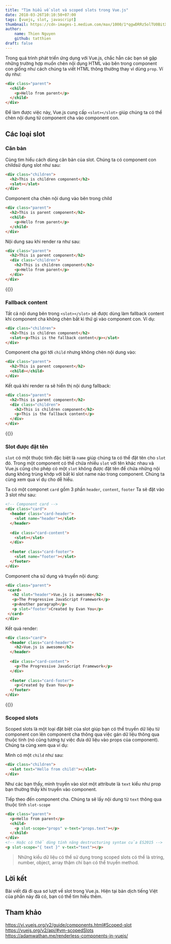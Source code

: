 ```yaml
---
title: "Tìm hiểu về slot và scoped slots trong Vue.js"
date: 2018-03-26T10:10:50+07:00
tags: [vuejs, slot, javascript]
thumbnail: https://cdn-images-1.medium.com/max/1000/1*qgwDRRz5olTU0BitXlSmVQ.jpeg
author:
    name: Thien Nguyen
    github: tatthien
draft: false
---
```


Trong quá trình phát triển ứng dụng với Vue.js, chắc hẳn các bạn sẽ gặp những trường hợp muốn chèn nội dụng HTML vào bên trong component con giống như cách chúng ta viết HTML thông thường thay vì dùng `prop`. Ví dụ như:

```html
<div class="parent">
  <child>
    <p>Hello from parent</p>
  </child>
</div>
```

Để làm được việc này, Vue.js cung cấp `<slot></slot>` giúp chúng ta có thể chèn nội dung từ component cha vào component con.

## Các loại slot

### Căn bản

Cùng tìm hiểu cách dùng căn bản của slot. Chúng ta có component con childsử dụng slot như sau:

```html
<div class="children">
  <h2>This is children component</h2>
  <slot></slot>
</div>
```

Component cha chèn nội dung vào bên trong child

```html
<div class="parent">
  <h2>This is parent component</h2>
  <child>
    <p>Hello from parent</p>
  </child>
</div>
```

Nội dung sau khi render ra như sau:

```html
<div class="parent">
  <h2>This is parent component</h2>
  <div class="children">
    <h2>This is children component</h2>
    <p>Hello from parent</p>
  </div>
</div>
```

{{<codepen tatthien rdGJeG>}}

### Fallback content

Tất cả nội dung bên trong `<slot></slot>` sẽ được dùng làm fallback content khi component cha không chèn bất kì thứ gì vào component con. Ví dụ:

```html
<div class="children">
  <h2>This is children component</h2>
  <slot><p>This is the fallback content</p></slot>
</div>
```

Component cha gọi tới `child` nhưng không chèn nội dung vào:

```html
<div class="parent">
  <h2>This is parent component</h2>
  <child></child>
</div>
```

Kết quả khi render ra sẽ hiển thị nội dung fallback:

```html
<div class="parent">
  <h2>This is parent component</h2>
  <div class="children">
    <h2>This is children component</h2>
    <p>This is the fallback content</p>
  </div>
</div>
```

{{<codepen tatthien XEeZjV>}}

### Slot được đặt tên

`slot` có một thuộc tính đặc biệt là `name` giúp chúng ta có thể đặt tên cho `slot` đó. Trong một component có thể chứa nhiều `slot` với tên khác nhau và Vue.js cũng cho phép có một `slot` không được đặt tên để chứa những nội dung không trùng khớp với bất kì slot name nào trong component. Chúng ta cùng xem qua ví dụ cho dễ hiểu.

Ta có một componet `card` gồm 3 phần `header`, `content`, `footer` Ta sẽ đặt vào 3 slot như sau:

```html
<!-- Component card -->
<div class="card">
  <header class="card-header">
    <slot name="header"></slot>
  </header>
  
  <div class="card-content">
    <slot></slot>
  </div>
  
  <footer class="card-footer">
    <slot name="footer"></slot>
  </footer>
</div>
```

Component cha sử dụng và truyền nội dung:

```html
<div class="parent">
 <card>
   <h2 slot="header">Vue.js is awesome</h2>
   <p>The Progressive JavaScript Framework</p>
   <p>Another paragraph</p>
   <p slot="footer">Created by Evan You</p>
 </card>
</div>
```

Kết quả render:

```html
<div class="card">
  <header class="card-header">
    <h2>Vue.js is awesome</h2>
  </header>
  
  <div class="card-content">
    <p>The Progressive JavaScript Framework</p>
  </div>
  
  <footer class="card-footer">
    <p>Created by Evan You</p>
  </footer>
</div>
```

{{<codepen tatthien WzZMjG>}}

### Scoped slots

Scoped slots là một loại đặt biệt của slot giúp bạn có thể truyền dữ liệu từ component con lên component cha thông qua việc gán dữ liệu thông qua thuộc tính (nó cũng tương tự việc đưa dữ liệu vào props của component). Chúng ta cùng xem qua ví dụ:

Mình có một `child` như sau:

```html
<div class="children">
  <slot text="Hello from child!"></slot>
</div>
```

Như các bạn thấy, mình truyền vào slot một attribute là `text` kiểu như prop bạn thường thấy khi truyền vào component.

Tiếp theo đến component cha. Chúng ta sẽ lấy nội dung từ `text` thông qua thuộc tính `slot-scope`

```html
<div class="parent">
  <p>Hello from parent</p>
  <child>
    <p slot-scope="props" v-text="props.text"></p>
  </child>
</div>
<!-- Hoặc có thể dùng tính năng destructuring syntax của ES2015 -->
<p slot-scope="{ text }" v-text="text"></p>
```

> Những kiểu dữ liệu có thể sử dụng trong scoped slots có thể là string, number, object, array thậm chí bạn có thể truyền method.

## Lời kết

Bài viết đã đi qua sơ lượt về slot trong Vue.js. Hiện tại bản dịch tiếng Việt của phần này đã có, bạn có thể tìm hiểu thêm.

## Tham khảo

https://vi.vuejs.org/v2/guide/components.html#Scoped-slot
https://vuejs.org/v2/api/#vm-scopedSlots
https://adamwathan.me/renderless-components-in-vuejs/
